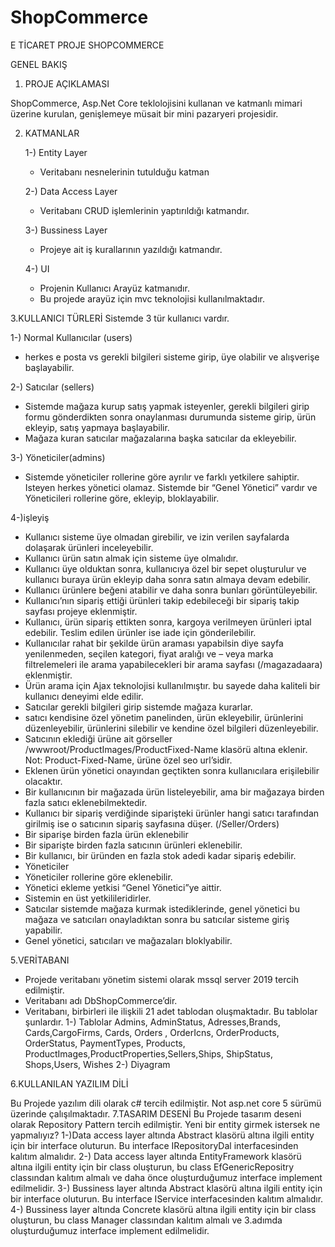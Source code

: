 # ShopCommerce
E TİCARET PROJE
SHOPCOMMERCE

GENEL BAKIŞ
1. PROJE AÇIKLAMASI

ShopCommerce, Asp.Net Core teklolojisini kullanan ve
katmanlı mimari üzerine kurulan, genişlemeye müsait bir mini
pazaryeri projesidir.

 2. KATMANLAR 
 
    1-) Entity Layer
    - Veritabanı nesnelerinin tutulduğu katman

    2-) Data Access Layer
    - Veritabanı CRUD işlemlerinin yaptırıldığı katmandır.

    3-) Bussiness Layer

    - Projeye ait iş kurallarının yazıldığı katmandır.
    
    4-) UI
    - Projenin Kullanıcı Arayüz katmanıdır.
     - Bu projede arayüz için mvc teknolojisi kullanılmaktadır.
     
3.KULLANICI TÜRLERİ
Sistemde 3 tür kullanıcı vardır.

1-) Normal Kullanıcılar (users)
 - herkes e posta vs gerekli bilgileri sisteme girip, üye olabilir ve alışverişe
başlayabilir.

2-) Satıcılar (sellers)
 - Sistemde mağaza kurup satış yapmak isteyenler, gerekli bilgileri girip formu
gönderdikten sonra onaylanması durumunda sisteme girip, ürün ekleyip, satış
yapmaya başlayabilir.
 - Mağaza kuran satıcılar mağazalarına başka satıcılar da ekleyebilir.
 
3-) Yöneticiler(admins)
 - Sistemde yöneticiler rollerine göre ayrılır ve farklı yetkilere sahiptir. Isteyen
herkes yönetici olamaz. Sistemde bir “Genel Yönetici” vardır ve Yöneticileri
rollerine göre, ekleyip, bloklayabilir.

4-)işleyiş
 - Kullanıcı sisteme üye olmadan girebilir, ve izin verilen sayfalarda dolaşarak
ürünleri inceleyebilir.
- Kullanıcı ürün satın almak için sisteme üye olmalıdır.
- Kullanıcı üye olduktan sonra, kullanıcıya özel bir sepet oluşturulur ve
kullanıcı buraya ürün ekleyip daha sonra satın almaya devam edebilir.
- Kullanıcı ürünlere beğeni atabilir ve daha sonra bunları görüntüleyebilir.
- Kullanıcı’nın sipariş ettiği ürünleri takip edebileceği bir sipariş takip
sayfası projeye eklenmiştir.
- Kullanıcı, ürün sipariş ettikten sonra, kargoya verilmeyen ürünleri iptal
edebilir. Teslim edilen ürünler ise iade için gönderilebilir.
- Kullanıcılar rahat bir şekilde ürün araması yapabilsin diye sayfa
yenilenmeden, seçilen kategori, fiyat aralığı ve – veya marka
filtrelemeleri ile arama yapabilecekleri bir arama sayfası (/magazadaara) eklenmiştir.
- Ürün arama için Ajax teknolojisi kullanılmıştır. bu sayede daha kaliteli bir
kullanıcı deneyimi elde edilir.
- Satıcılar gerekli bilgileri girip sistemde mağaza kurarlar.
 - satıcı kendisine özel yönetim panelinden, ürün ekleyebilir, ürünlerini
düzenleyebilir, ürünlerini silebilir ve kendine özel bilgileri düzenleyebilir.
- Satıcının eklediği ürüne ait görseller /wwwroot/ProductImages/ProductFixed-Name klasörü altına eklenir. Not: Product-Fixed-Name, ürüne özel
seo url’sidir.
- Eklenen ürün yönetici onayından geçtikten sonra kullanıcılara erişilebilir
olacaktır.
- Bir kullanıcının bir mağazada ürün listeleyebilir, ama bir mağazaya
birden fazla satıcı eklenebilmektedir.
- Kullanıcı bir sipariş verdiğinde siparişteki ürünler hangi satıcı tarafından
girilmiş ise o satıcının sipariş sayfasına düşer. (/Seller/Orders)
- Bir siparişe birden fazla ürün eklenebilir
- Bir siparişte birden fazla satıcının ürünleri eklenebilir.
- Bir kullanıcı, bir üründen en fazla stok adedi kadar sipariş edebilir.
- Yöneticiler
 - Yöneticiler rollerine göre eklenebilir.
- Yönetici ekleme yetkisi “Genel Yönetici”ye aittir.
- Sistemin en üst yetkilileridirler.
- Satıcılar sistemde mağaza kurmak istediklerinde, genel yönetici bu
mağaza ve satıcıları onayladıktan sonra bu satıcılar sisteme giriş
yapabilir.
- Genel yönetici, satıcıları ve mağazaları bloklyabilir.

5.VERİTABANI
 - Projede veritabanı yönetim sistemi olarak mssql server 2019 tercih
edilmiştir.
- Veritabanı adı DbShopCommerce’dir.
- Veritabanı, birbirleri ile ilişkili 21 adet tablodan oluşmaktadır. Bu tablolar
şunlardır.
 1-) Tablolar
 Admins, AdminStatus, Adresses,Brands, Cards,CargoFirms, Cards, Orders ,
OrderIcns, OrderProducts, OrderStatus, PaymentTypes, Products,
ProductImages,ProductProperties,Sellers,Ships, ShipStatus, Shops,Users, Wishes
 2-) Diyagram
 
6.KULLANILAN YAZILIM DİLİ

 Bu Projede yazılım dili olarak c# tercih edilmiştir. Not asp.net core 5 sürümü
üzerinde çalışılmaktadır.
7.TASARIM DESENİ
 Bu Projede tasarım deseni olarak Repository Pattern tercih edilmiştir.
Yeni bir entity girmek istersek ne yapmalıyız?
1-)Data access layer altında Abstract klasörü altına ilgili entity için bir interface
oluturun. Bu interface IRepositoryDal interfacesinden kalıtım almalıdır.
2-) Data access layer altında EntityFramework klasörü altına ilgili entity için bir
class oluşturun, bu class EfGenericRepositry classından kalıtım almalı ve daha
önce oluşturduğumuz interface implement edilmelidir.
3-) Bussiness layer altında Abstract klasörü altına ilgili entity için bir interface
oluturun. Bu interface IService interfacesinden kalıtım almalıdır.
4-) Bussiness layer altında Concrete klasörü altına ilgili entity için bir class
oluşturun, bu class Manager classından kalıtım almalı ve 3.adımda
oluşturduğumuz interface implement edilmelidir.
 
